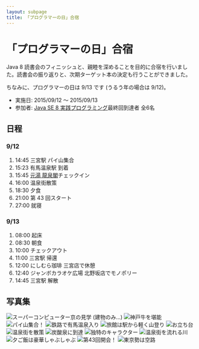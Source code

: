 ```yaml
---
layout: subpage
title: 「プログラマーの日」合宿
---
```


# 「プログラマーの日」合宿

Java 8 読書会のフィニッシュと、親睦を深めることを目的に合宿を行いました。読書会の振り返りと、次期ターゲット本の決定も行うことができました。

ちなみに、プログラマーの日は 9/13 です (うるう年の場合は 9/12)。

* 実施日: 2015/09/12 〜 2015/09/13
* 参加者: [Java SE 8 実践プログラミング](/workshop/1-java8)最終回到達者 全6名

## 日程

### 9/12

1. 14:45 三宮駅 パイ山集合
2. 15:23 有馬温泉駅 到着
3. 15:45 [元湯 龍泉閣](http://www.ryuusenkaku.jp)チェックイン
4. 16:00 温泉街散策
5. 18:30 夕食
6. 21:00 第 43 回スタート
7. 27:00 就寝

### 9/13

1. 08:00 起床
2. 08:30 朝食
2. 10:00 チェックアウト
3. 11:00 三宮駅 帰還
4. 12:00 にしむら珈琲 三宮店で休憩
5. 12:40 ジャンボカラオケ広場 北野坂店でモノポリー
6. 14:45 三宮駅 解散

## 写真集

![](/photo/20150912-01_565.jpg "スーパーコンピューター京の見学 (建物のみ…)")
![](/photo/20150912-02_6949.jpg "神戸牛を堪能")
![](/photo/20150912-03_465.jpg "パイ山集合！")
![](/photo/20150912-04_5477.jpg "鉄路で有馬温泉入り")
![](/photo/20150912-05_471.jpg "旅館は駅から軽く山登り")
![](/photo/20150912-06_3096.jpg "お立ち台")
![](/photo/20150912-07_5566.jpg "温泉街を散策")
![](/photo/20150912-08_481.jpg "炭酸泉に到達")
![](/photo/20150912-09_8811.jpg "独特のキャラクター")
![](/photo/20150912-10_3659.jpg "温泉街を流れる川")
![](/photo/20150912-11_891.jpg "夕ご飯は豪華しゃぶしゃぶ")
![](/photo/20150912-12_2879.jpg "第43回開会！")
![](/photo/20150913-01_2764.jpg "東京勢は空路")
